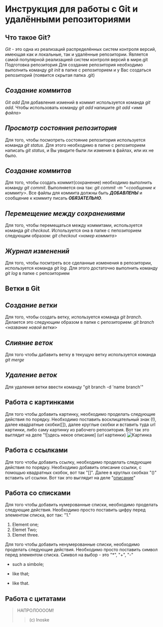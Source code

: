 # Инструкция для работы с Git и удалёнными репозиториями

## **Что такое Git?**

_Git_ - это одна из реализаций распределённых систем контроля версий, имеющая как и локальные, так и удалённые репозитории. Является самой популярной реализацией систем контроля версий в мире.git
Подготовка репозитория
Для создание репозитория необходимо выполнить команду *git init*  в папке с репозиторием и у Вас создаться репозиторий (появится скрытая папка .git)

## _Создание коммитов_

*Git add*
Для добавления измений в коммит используется команда *git add*. Чтобы использовать команду *git add* напишите *git add <имя файла>*

## _Просмотр состояния репозитория_
Для того, чтобы посмотреть состояние репозитория используется команда *git status*. Для этого необходимо в папке с репозиторием написать *git status*, и Вы увидите были ли измения в файлах, или их не было.

## _Создание коммитов_
Для того, чтобы создать коммит(сохранение) необходимо выполнить команду *git commit*. Выполняется она так: *git commit -m "<сообщение к коммиту>*. Все файлы для коммита должны быть ***ДОБАВЛЕНЫ*** и сообщение к коммиту писать ***ОБЯЗАТЕЛЬНО***.

## _Перемещение между сохранениями_
Для того, чтобы перемещаться между коммитами, используется команда *git checkout*. Используется она в папке с пепозиторием следующим образом: *git checkout <номер коммита>*

## _Журнал изменений_
Для того, чтобы посмтреть все сделанные изменения в репозитории, используется команда *git log*. Для этого достаточно выполнить команду *git log* в папке с репозиторием

##  **Ветки в Git**

## _Создание ветки_

Для того, чтобы создать ветку, используется команда *git branch*. Делается это следующим образом в папке с репозиторием: *git branch <название новой ветки>*

## _Слияние веток_

Для того чтобы дабавить ветку в текущую ветку используется команда *git merge <name branch>*

## _Удаление веток_
Для удаления ветки ввести команду "git branch -d 'name branch'"

## **Работа с картинками**
Для того чтобы добавить картинку, необходимо проделать следующие действия по порядку. Необходимо поставить восклицательный знак (!), далее квадратные скобки([]), далее круглые скобки и вставить туда url картинки, либо саму картинку из рабочего репозитория. Вот так это выглядит на деле "![здесь некое описание] (url картинки)
![Картинка](https://kakoy-smysl.ru/wp-content/uploads/2022/02/inoske-v-maske-kabana-v-anime-klinok-rassekayushhij-demonov.jpg)

## **Работа с ссылками**
Для того чтобы добавить ссылку, необходимо проделать следующие действия по порядку. Необходимо добавить описание ссылки, с помощью квадратных скобок, вот так "[]". Далее в круглых скобках "()" вставить url ссылки. Вот так это выглядит на деле "[описание](url)"

## **Работа со списками**
Для того чтобы добавить нумерованные списки, необходимо проделать следующие действия. Необходимо просто поставить цифру перед элементом списка, вот так: "1."
1. Element one;
2. Elemet Two;
3. Elemet three.

Для того чтобы добавить ненумерованные списки, необходимо проделать следующие действия. Необходимо просто поставить символ перед элементом списка. Символ на выбор - это "*", "+", "-"
* such a simbole;
- like that;
+ like that.


## Работа с цитатами

> НАПРОЛООООМ!
>> (c) Inoske
